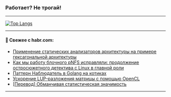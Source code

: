 ### Работает? Не трогай!

---
<!--
#### 🛠️ Technical stack:

![Java](https://img.shields.io/badge/Java-informational?logo=Oracle&style=flat&logoColor=white&color=FF4500)
![Kotlin](https://img.shields.io/badge/Kotlin-informational?logo=Kotlin&style=flat&logoColor=white&color=774D97)
![TS](https://img.shields.io/badge/TypeScript-informational?logo=typeScript&style=flat&logoColor=black&color=017acc)
![Python](https://img.shields.io/badge/Python-informational?logo=Python&style=flat&logoColor=black&color=ffdd54) <br>
![Spring](https://img.shields.io/badge/Spring-informational?logo=Spring&style=flat&logoColor=white&color=6DB33F) 
![SpringBoot](https://img.shields.io/badge/SpringBoot-informational?logo=SpringBoot&style=flat&logoColor=white&color=6DB33F)
![Nest](https://img.shields.io/badge/NestJS-informational?logo=NestJS&style=flat&logoColor=white&color=E0234E) 
![NodeJS](https://img.shields.io/badge/NodeJS-informational?logo=node.js&style=flat&logoColor=white&color=70A760)<br>
![PostgreSQL](https://img.shields.io/badge/PostgreSQL-informational?logo=PostgreSQL&style=flat&logoColor=white&color=DAA520)
![MongoDB](https://img.shields.io/badge/MongoDB-informational?logo=MongoDB&style=flat&logoColor=white&color=870000)
![Apache](https://img.shields.io/badge/Apache-informational?logo=apache&style=flat&logoColor=white&color=f74e28)

___ 
-->

<!--- #### 🛠️ : --->

[![Top Langs](https://github-readme-stats-82jvfl3w3-advtsettinggmailcoms-projects.vercel.app/api/top-langs/?username=zloylis&langs_count=10&hide_title=true&title_color=e6edf3&size_weight=0.5&count_weight=0.5&layout=compact&hide_progress=true&hide_border=true&theme=dracula)](https://github.com/zloylis)

<!---


####  :octocat:&nbsp;&nbsp; Статистика:

![GitHub stats](https://github-readme-stats-u2qms2cxw-advtsettinggmailcoms-projects.vercel.app/api?username=zloylis&show_icons=true&hide_border=true&theme=dracula&title_color=e6edf3&include_all_commits=true&count_private=true&hide_rank=false&hide_title=true&rank_icon=github)
-->
---

#### 💬 Свежее с habr.com:

<!-- BLOG-POST-LIST:START -->
- [Применение статических анализаторов архитектуры на примере гексагональной архитектуры](https://habr.com/ru/companies/docdoc/articles/856978/?utm_source=habrahabr&utm_medium=rss&utm_campaign=856978)
- [Как мы работу блочного pNFS исправляли: продолжение остросюжетного детектива с Linux в главной роли](https://habr.com/ru/companies/cloud_ru/articles/856268/?utm_source=habrahabr&utm_medium=rss&utm_campaign=856268)
- [Паттерн Наблюдатель в Golang на котиках](https://habr.com/ru/companies/otus/articles/857330/?utm_source=habrahabr&utm_medium=rss&utm_campaign=857330)
- [Ускорение LUP-разложения матрицы с помощью OpenCL](https://habr.com/ru/articles/857568/?utm_source=habrahabr&utm_medium=rss&utm_campaign=857568)
- [[Перевод] Обманчивая статистическая значимость](https://habr.com/ru/companies/wunderfund/articles/857562/?utm_source=habrahabr&utm_medium=rss&utm_campaign=857562)
<!-- BLOG-POST-LIST:END -->

---
